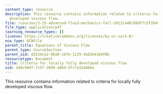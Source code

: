 ```yaml
---
content_type: resource
description: This resource contains information related to criteria for locally fully
  developed viscous flow.
file: /courses/2-25-advanced-fluid-mechanics-fall-2013/a40c99d77c5f2849a8645fcfa15a606a_MIT2_25F13_Criter_for_lo.pdf
file_type: application/pdf
learning_resource_types: []
license: https://creativecommons.org/licenses/by-nc-sa/4.0/
ocw_type: OCWFile
parent_title: Equations of Viscous Flow
parent_type: CourseSection
parent_uid: d2514ce2-d6a0-cbfe-1129-3e826418df0b
resourcetype: Document
title: Criteria for locally fully developed viscous flow
uid: a40c99d7-7c5f-2849-a864-5fcfa15a606a
---
```

This resource contains information related to criteria for locally fully developed viscous flow.